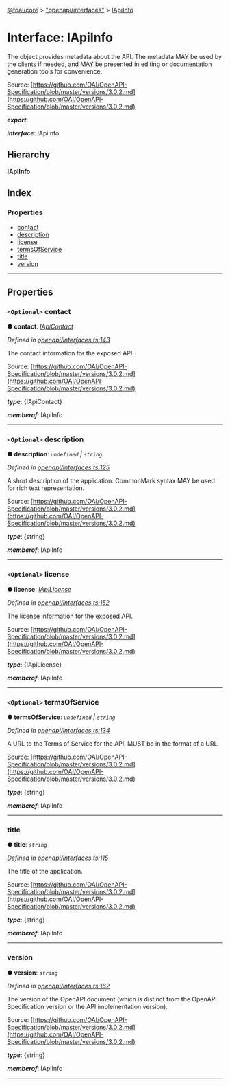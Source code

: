 [@foal/core](../README.md) > ["openapi/interfaces"](../modules/_openapi_interfaces_.md) > [IApiInfo](../interfaces/_openapi_interfaces_.iapiinfo.md)

# Interface: IApiInfo

The object provides metadata about the API. The metadata MAY be used by the clients if needed, and MAY be presented in editing or documentation generation tools for convenience.

Source: [https://github.com/OAI/OpenAPI-Specification/blob/master/versions/3.0.2.md](https://github.com/OAI/OpenAPI-Specification/blob/master/versions/3.0.2.md)

*__export__*: 

*__interface__*: IApiInfo

## Hierarchy

**IApiInfo**

## Index

### Properties

* [contact](_openapi_interfaces_.iapiinfo.md#contact)
* [description](_openapi_interfaces_.iapiinfo.md#description)
* [license](_openapi_interfaces_.iapiinfo.md#license)
* [termsOfService](_openapi_interfaces_.iapiinfo.md#termsofservice)
* [title](_openapi_interfaces_.iapiinfo.md#title)
* [version](_openapi_interfaces_.iapiinfo.md#version)

---

## Properties

<a id="contact"></a>

### `<Optional>` contact

**● contact**: *[IApiContact](_openapi_interfaces_.iapicontact.md)*

*Defined in [openapi/interfaces.ts:143](https://github.com/FoalTS/foal/blob/cf326d07/packages/core/src/openapi/interfaces.ts#L143)*

The contact information for the exposed API.

Source: [https://github.com/OAI/OpenAPI-Specification/blob/master/versions/3.0.2.md](https://github.com/OAI/OpenAPI-Specification/blob/master/versions/3.0.2.md)

*__type__*: {IApiContact}

*__memberof__*: IApiInfo

___
<a id="description"></a>

### `<Optional>` description

**● description**: *`undefined` \| `string`*

*Defined in [openapi/interfaces.ts:125](https://github.com/FoalTS/foal/blob/cf326d07/packages/core/src/openapi/interfaces.ts#L125)*

A short description of the application. CommonMark syntax MAY be used for rich text representation.

Source: [https://github.com/OAI/OpenAPI-Specification/blob/master/versions/3.0.2.md](https://github.com/OAI/OpenAPI-Specification/blob/master/versions/3.0.2.md)

*__type__*: {string}

*__memberof__*: IApiInfo

___
<a id="license"></a>

### `<Optional>` license

**● license**: *[IApiLicense](_openapi_interfaces_.iapilicense.md)*

*Defined in [openapi/interfaces.ts:152](https://github.com/FoalTS/foal/blob/cf326d07/packages/core/src/openapi/interfaces.ts#L152)*

The license information for the exposed API.

Source: [https://github.com/OAI/OpenAPI-Specification/blob/master/versions/3.0.2.md](https://github.com/OAI/OpenAPI-Specification/blob/master/versions/3.0.2.md)

*__type__*: {IApiLicense}

*__memberof__*: IApiInfo

___
<a id="termsofservice"></a>

### `<Optional>` termsOfService

**● termsOfService**: *`undefined` \| `string`*

*Defined in [openapi/interfaces.ts:134](https://github.com/FoalTS/foal/blob/cf326d07/packages/core/src/openapi/interfaces.ts#L134)*

A URL to the Terms of Service for the API. MUST be in the format of a URL.

Source: [https://github.com/OAI/OpenAPI-Specification/blob/master/versions/3.0.2.md](https://github.com/OAI/OpenAPI-Specification/blob/master/versions/3.0.2.md)

*__type__*: {string}

*__memberof__*: IApiInfo

___
<a id="title"></a>

###  title

**● title**: *`string`*

*Defined in [openapi/interfaces.ts:115](https://github.com/FoalTS/foal/blob/cf326d07/packages/core/src/openapi/interfaces.ts#L115)*

The title of the application.

Source: [https://github.com/OAI/OpenAPI-Specification/blob/master/versions/3.0.2.md](https://github.com/OAI/OpenAPI-Specification/blob/master/versions/3.0.2.md)

*__type__*: {string}

*__memberof__*: IApiInfo

___
<a id="version"></a>

###  version

**● version**: *`string`*

*Defined in [openapi/interfaces.ts:162](https://github.com/FoalTS/foal/blob/cf326d07/packages/core/src/openapi/interfaces.ts#L162)*

The version of the OpenAPI document (which is distinct from the OpenAPI Specification version or the API implementation version).

Source: [https://github.com/OAI/OpenAPI-Specification/blob/master/versions/3.0.2.md](https://github.com/OAI/OpenAPI-Specification/blob/master/versions/3.0.2.md)

*__type__*: {string}

*__memberof__*: IApiInfo

___

